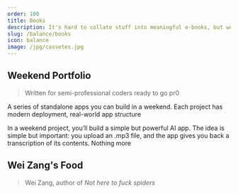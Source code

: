 ```yaml
---
order: 100
title: Books
description: It's hard to collate stuff into meaningful e-books, but we've done our best
slug: /balance/books
icon: balance
image: /jpg/cassetes.jpg
---
```


## Weekend Portfolio

> Written for semi-professional coders ready to go pr0

A series of standalone apps you can build in a weekend. Each project has modern deployment, real-world app structure

In a weekend project, you’ll build a simple but powerful AI app. The idea is simple but important: you upload an .mp3 file, and the app gives you back a transcription of its contents. Nothing more

## Wei Zang's Food

> Wei Zang, author of _Not here to fuck spiders_
